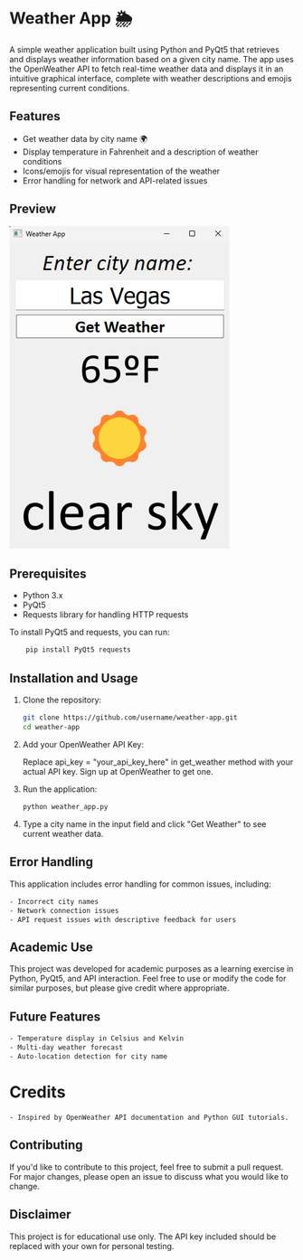 # Weather App 🌦️

A simple weather application built using Python and PyQt5 that retrieves and displays weather information based on a given city name. The app uses the OpenWeather API to fetch real-time weather data and displays it in an intuitive graphical interface, complete with weather descriptions and emojis representing current conditions.

## Features

- Get weather data by city name 🌍
- Display temperature in Fahrenheit and a description of weather conditions
- Icons/emojis for visual representation of the weather
- Error handling for network and API-related issues

## Preview

![Weather App Screenshot](assets/preview_image.png) 

## Prerequisites

- Python 3.x
- PyQt5
- Requests library for handling HTTP requests

To install PyQt5 and requests, you can run:

```bash
    pip install PyQt5 requests
```

## Installation and Usage

1. Clone the repository:

    ```bash
    git clone https://github.com/username/weather-app.git
    cd weather-app
    ```
    
    
2. Add your OpenWeather API Key:

    Replace api_key = "your_api_key_here" in get_weather method with your actual API key. Sign up at OpenWeather to get one.

3. Run the application:
    
    ```bash
    python weather_app.py
    ```

4. Type a city name in the input field and click "Get Weather" to see current weather data.

## Error Handling

This application includes error handling for common issues, including:

    - Incorrect city names
    - Network connection issues
    - API request issues with descriptive feedback for users

## Academic Use

This project was developed for academic purposes as a learning exercise in Python, PyQt5, and API interaction. Feel free to use or modify the code for similar purposes, but please give credit where appropriate.

## Future Features
    - Temperature display in Celsius and Kelvin
    - Multi-day weather forecast
    - Auto-location detection for city name

# Credits
    - Inspired by OpenWeather API documentation and Python GUI tutorials.
## Contributing

If you'd like to contribute to this project, feel free to submit a pull request. For major changes, please open an issue to discuss what you would like to change.

## Disclaimer

This project is for educational use only. The API key included should be replaced with your own for personal testing.
